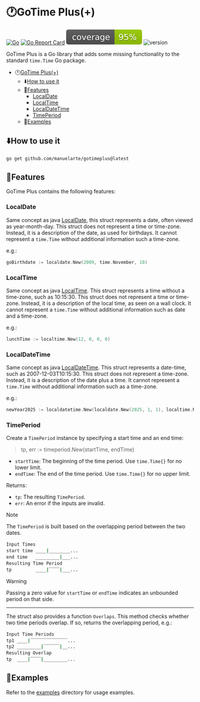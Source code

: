 # 🕐GoTime Plus(+)

[![Go](https://github.com/manuelarte/gotimeplus/actions/workflows/go.yml/badge.svg)](https://github.com/manuelarte/gotimeplus/actions/workflows/go.yml)
[![Go Report Card](https://goreportcard.com/badge/github.com/manuelarte/gotimeplus)](https://goreportcard.com/report/github.com/manuelarte/gotimeplus)
![coverage](https://raw.githubusercontent.com/manuelarte/gotimeplus/badges/.badges/main/coverage.svg)
![version](https://img.shields.io/github/v/release/manuelarte/gotimeplus)

GoTime Plus is a Go library that adds some missing functionality to the standard `time.Time` Go package.

- 🕐[GoTime Plus(+)](#gotime-plus)
  - ⬇️[How to use it](#how-to-use-it)
  - 🚀[Features](#features)
    - [LocalDate](#localdate)
    - [LocalTime](#localtime)
    - [LocalDateTime](#localdatetime)
    - [TimePeriod](#timeperiod)
  - 📂[Examples](#examples)

## ⬇️How to use it

```bash
go get github.com/manuelarte/gotimeplus@latest
```

## 🚀Features

GoTime Plus contains the following features:

### LocalDate

Same concept as java [LocalDate][javaLocalDate], this struct represents a date, often viewed as year-month-day.
This struct does not represent a time or time-zone. Instead, it is a description of the date, as used for birthdays.
It cannot represent a `time.Time` without additional information such a time-zone.

e.g.:

```go
goBirthdate := localdate.New(2009, time.November, 10)
```

### LocalTime

Same concept as java [LocalTime][javaLocalTime]. This struct represents a time without a time-zone, such as 10:15:30.
This struct does not represent a time or time-zone. Instead, it is a description of the local time, as seen on a wall clock.
It cannot represent a `time.Time` without additional information such as date and a time-zone.

e.g.:

```go
lunchTime := localtime.New(12, 0, 0, 0)
```

### LocalDateTime

Same concept as java [LocalDateTime][javaLocalDateTime]. This struct represents a date-time, such as 2007-12-03T10:15:30.
This struct does not represent a time-zone. Instead, it is a description of the date plus a time.
It cannot represent a `time.Time` without additional information such as a time-zone.

e.g.:

```go
newYear2025 := localdatetime.New(localdate.New(2025, 1, 1), localtime.New(0, 0, 0, 0))
```

### TimePeriod

Create a `TimePeriod` instance by specifying a start time and an end time:

> tp, err := timeperiod.New(startTime, endTime)

- `startTime`: The beginning of the time period. Use `time.Time{}` for no lower limit.
- `endTime`: The end of the time period. Use `time.Time{}` for no upper limit.

Returns:

- `tp`: The resulting `TimePeriod`.
- `err`: An error if the inputs are invalid.

> [!NOTE]  
> The `TimePeriod` is built based on the overlapping period between the two dates.

```bash
Input Times
start time ____|________...
end time   _________|___...
Resulting Time Period
tp         ____|‾‾‾‾|___...
```

> [!WARNING]  
> Passing a zero value for `startTime` or `endTime` indicates an unbounded period on that side.

---

The struct also provides a function `Overlaps`. This method checks whether two time periods overlap.
If so, returns the overlapping period, e.g.:

```bash
Input Time Periods
tp1 ____|‾‾‾‾‾‾‾‾‾‾‾‾‾‾...
tp2 _________|‾‾‾‾‾‾|__...
Resulting Overlap
tp  ____|‾‾‾‾|_________...
```

## 📂Examples

Refer to the [examples](./examples) directory for usage examples.

[javaLocalDate]: https://docs.oracle.com/javase/8/docs/api/java/time/LocalDate.html
[javaLocalTime]: https://docs.oracle.com/javase/8/docs/api/java/time/LocalTime.html
[javaLocalDateTime]: https://docs.oracle.com/javase/8/docs/api/java/time/LocalDateTime.html
